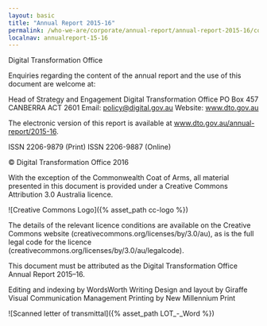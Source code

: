 ```yaml
---
layout: basic
title: "Annual Report 2015-16"
permalink: /who-we-are/corporate/annual-report/annual-report-2015-16/cover-letter/
localnav: annualreport-15-16
---
```


Digital Transformation Office

Enquiries regarding the content of the annual report and the use of this document are welcome at:

Head of Strategy and Engagement 
Digital Transformation Office PO Box 457
CANBERRA ACT 2601
Email: policy@digital.gov.au
Website: www.dto.gov.au

The electronic version of this report is available at www.dto.gov.au/annual-report/2015-16.

ISSN 2206-9879 (Print)
ISSN 2206-9887 (Online)

© Digital Transformation Office 2016

With the exception of the Commonwealth Coat of Arms, all material presented in this document is provided under a Creative Commons Attribution 3.0 Australia licence.

![Creative Commons Logo]({% asset_path cc-logo %})

The details of the relevant licence conditions are available on the Creative Commons website (creativecommons.org/licenses/by/3.0/au), as is the full legal code for the licence (creativecommons.org/licenses/by/3.0/au/legalcode).

This document must be attributed as the Digital Transformation Office Annual Report 2015–16.

Editing and indexing by WordsWorth Writing
Design and layout by Giraffe Visual Communication Management
Printing by New Millennium Print

![Scanned letter of transmittal]({% asset_path LOT_-_Word %})
